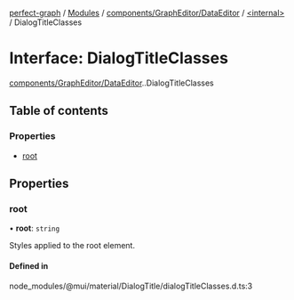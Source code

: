[perfect-graph](../README.md) / [Modules](../modules.md) / [components/GraphEditor/DataEditor](../modules/components_GraphEditor_DataEditor.md) / [<internal\>](../modules/components_GraphEditor_DataEditor._internal_.md) / DialogTitleClasses

# Interface: DialogTitleClasses

[components/GraphEditor/DataEditor](../modules/components_GraphEditor_DataEditor.md).[<internal>](../modules/components_GraphEditor_DataEditor._internal_.md).DialogTitleClasses

## Table of contents

### Properties

- [root](components_GraphEditor_DataEditor._internal_.DialogTitleClasses.md#root)

## Properties

### root

• **root**: `string`

Styles applied to the root element.

#### Defined in

node_modules/@mui/material/DialogTitle/dialogTitleClasses.d.ts:3
